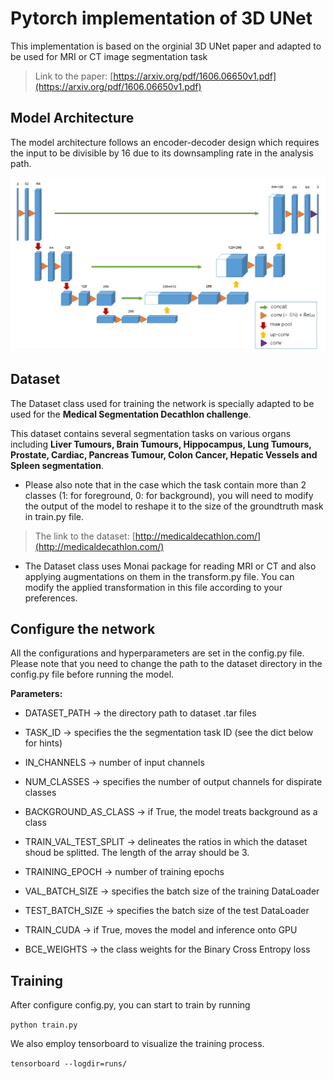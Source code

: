 # Pytorch implementation of 3D UNet

This implementation is based on the orginial 3D UNet paper and adapted to be used for MRI or CT image segmentation task   
> Link to the paper: [https://arxiv.org/pdf/1606.06650v1.pdf](https://arxiv.org/pdf/1606.06650v1.pdf)

## Model Architecture

The model architecture follows an encoder-decoder design which requires the input to be divisible by 16 due to its downsampling rate in the analysis path.

![3D Unet](https://github.com/AghdamAmir/3D-UNet/blob/main/3D-UNET.png)

## Dataset

The Dataset class used for training the network is specially adapted to be used for the **Medical Segmentation Decathlon challenge**. 

This dataset contains several segmentation tasks on various organs including **Liver Tumours, Brain Tumours, Hippocampus, Lung Tumours, Prostate, Cardiac,
Pancreas Tumour, Colon Cancer, Hepatic Vessels and Spleen segmentation**.

- Please also note that in the case which the task contain more than 2 classes (1: for foreground, 0: for background), you will need to modify the output
of the model to reshape it to the size of the groundtruth mask in train.py file.

> The link to the dataset: [http://medicaldecathlon.com/](http://medicaldecathlon.com/)

- The Dataset class uses Monai package for reading MRI or CT and also applying augmentations on them in the transform.py file. You can modify the applied
transformation in this file according to your preferences.

## Configure the network

All the configurations and hyperparameters are set in the config.py file.
Please note that you need to change the path to the dataset directory in the config.py file before running the model.

**Parameters:**

- DATASET_PATH -> the directory path to dataset .tar files

- TASK_ID -> specifies the the segmentation task ID (see the dict below for hints)

- IN_CHANNELS -> number of input channels

- NUM_CLASSES -> specifies the number of output channels for dispirate classes

- BACKGROUND_AS_CLASS -> if True, the model treats background as a class

- TRAIN_VAL_TEST_SPLIT -> delineates the ratios in which the dataset shoud be splitted. The length of the array should be 3.

- TRAINING_EPOCH -> number of training epochs

- VAL_BATCH_SIZE -> specifies the batch size of the training DataLoader

- TEST_BATCH_SIZE -> specifies the batch size of the test DataLoader

- TRAIN_CUDA -> if True, moves the model and inference onto GPU

- BCE_WEIGHTS -> the class weights for the Binary Cross Entropy loss

## Training

After configure config.py, you can start to train by running

`python train.py`

We also employ tensorboard to visualize the training process.

`tensorboard --logdir=runs/`
